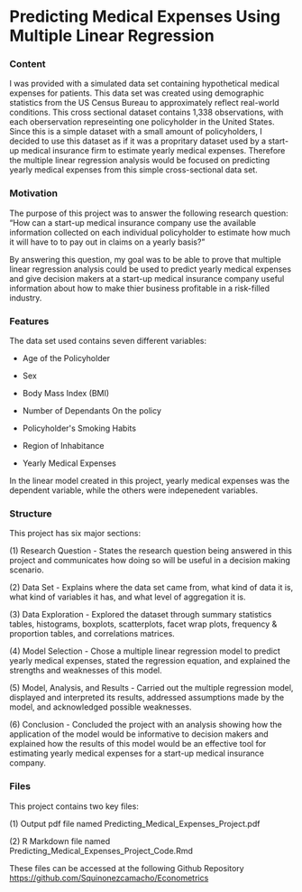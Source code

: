 # Predicting Medical Expenses Using Multiple Linear Regression

### Content
I was provided with a simulated data set containing hypothetical medical expenses for patients. This data set was created using demographic statistics from the US Census Bureau to approximately reflect real-world conditions. This cross sectional dataset contains 1,338 observations, with each oberservation represeinting one policyholder in the United States. Since this is a simple dataset with a small amount of policyholders, I decided to use this dataset as if it was a propritary dataset used by a start-up medical insurance firm to estimate yearly medical expenses. Therefore the multiple linear regression analysis would be focused on predicting yearly medical expenses from this simple cross-sectional data set.

### Motivation
The purpose of this project was to answer the following research question: “How can a start-up medical insurance company use the available information collected on each individual policyholder to estimate how much it will have to to pay out in claims on a yearly basis?” 

By answering this question, my goal was to be able to prove that multiple linear regression analysis could be used to predict yearly medical expenses and give decision makers at a start-up medical insurance company useful information about how to make thier business profitable in a risk-filled industry.

### Features
The data set used contains seven different variables:

- Age of the Policyholder

- Sex

- Body Mass Index (BMI)

- Number of Dependants On the policy

- Policyholder's Smoking Habits 

- Region of Inhabitance

- Yearly Medical Expenses

In the linear model created in this project, yearly medical expenses was the dependent variable, while the others were indepenedent variables.

### Structure
This project has six major sections:

(1) Research Question - States the research question being answered in this project and communicates how doing so will be useful in a decision making scenario.

(2) Data Set - Explains where the data set came from, what kind of data it is, what kind of variables it has, and what level of aggregation it is.

(3) Data Exploration - Explored the dataset through summary statistics tables, histograms, boxplots, scatterplots, facet wrap plots, frequency & proportion tables, and correlations matrices.

(4) Model Selection - Chose a multiple linear regression model to predict yearly medical expenses, stated the regression equation, and explained the strengths and weaknesses of this model.

(5) Model, Analysis, and Results - Carried out the multiple regression model, displayed and interpreted its results, addressed assumptions made by the model, and acknowledged possible weaknesses.

(6) Conclusion - Concluded the project with an analysis showing how the application of the model would be informative to decision makers and explained how the results of this model would be an effective tool for estimating yearly medical expenses for a start-up medical insurance company.

### Files
This project contains two key files:

(1) Output pdf file named Predicting_Medical_Expenses_Project.pdf

(2) R Markdown file named Predicting_Medical_Expenses_Project_Code.Rmd

These files can be accessed at the following Github Repository https://github.com/Squinonezcamacho/Econometrics
